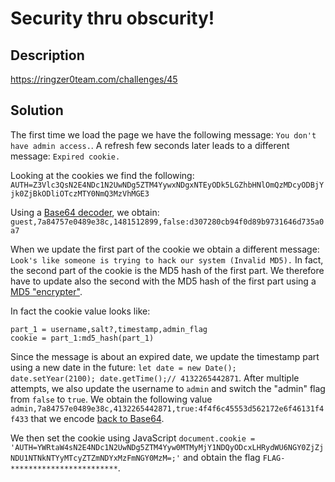 # Security thru obscurity!

## Description

https://ringzer0team.com/challenges/45

## Solution

The first time we load the page we have the following message: `You don't have admin access.`. A refresh few seconds later leads to a different message: `Expired cookie.`

Looking at the cookies we find the following: `AUTH=Z3Vlc3QsN2E4NDc1N2UwNDg5ZTM4YywxNDgxNTEyODk5LGZhbHNlOmQzMDcyODBjYjk0ZjBkODliOTczMTY0NmQ3MzVhMGE3`

Using a [Base64 decoder](https://www.base64decode.org/), we obtain: `guest,7a84757e0489e38c,1481512899,false:d307280cb94f0d89b9731646d735a0a7`

When we update the first part of the cookie we obtain a different message: `Look's like someone is trying to hack our system (Invalid MD5).` In fact, the second part of the cookie is the MD5 hash of the first part. We therefore have to update also the second with the MD5 hash of the first part using a [MD5 "encrypter"](http://www.md5online.org/md5-encrypt.html).

In fact the cookie value looks like: 
```
part_1 = username,salt?,timestamp,admin_flag
cookie = part_1:md5_hash(part_1)
```

Since the message is about an expired date, we update the timestamp part using a new date in the future: `let date = new Date(); date.setYear(2100); date.getTime();// 4132265442871`. After multiple attempts, we also update the username to `admin` and switch the "admin" flag from `false` to `true`. We obtain the following value `admin,7a84757e0489e38c,4132265442871,true:4f4f6c45553d562172e6f46131f4f433` that we encode [back to Base64](https://www.base64encode.org/). 

We then set the cookie using JavaScript `document.cookie = 'AUTH=YWRtaW4sN2E4NDc1N2UwNDg5ZTM4Yyw0MTMyMjY1NDQyODcxLHRydWU6NGY0ZjZjNDU1NTNkNTYyMTcyZTZmNDYxMzFmNGY0MzM=;'` and obtain the flag `FLAG-************************`.